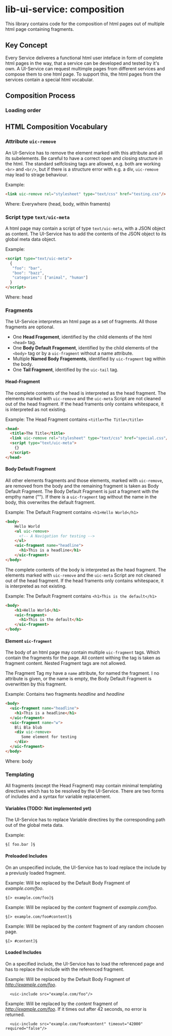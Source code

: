 # lib-ui-service: composition

This library contains code for the composition of html pages out of multiple html page containing fragments.

## Key Concept
Every Service deliveres a functional html user inteface in form of complete html pages in the way, that a service can be developed and tested
by it's own. A UI-Service can request multimple pages from different services and compose them to one html page. To support this, the html pages
from the services contain a special html vocabular.

## Composition Process
### Loading order

## HTML Composition Vocabulary

### Attribute `uic-remove`
An UI-Service has to remove the element marked with this attribute and all its subelements.
Be careful to have a correct open and closing structure in the html. The standard selfclosing tags are
allowed, e.g. both are working `<br>` and `<br/>`, but if there is a structure error with e.g. a div,
`uic-remove` may lead to strage behaviour.

Example:

```html
<link uic-remove rel="stylesheet" type="text/css" href="testing.css"/>
```

Where: Everywhere (head, body, within framents)

### Script type `text/uic-meta`
A html page may contain a script of type `text/uic-meta`, with a JSON object as content.
The UI-Service has to add the contents of the JSON object to its global meta data object.

Example:

```html
<script type="text/uic-meta">
  {
   "foo": "bar",
   "boo": "bazz",
   "categories": ["animal", "human"]
  }
</script>
```

Where: head

### Fragments
The UI-Service interpretes an html page as a set of fragments. All those fragments are optional.
- One __Head Fragement__, identified by the child elements of the html `<head>` tag.
- One __Body Default Fragement__, identified by the child elements of the `<body>` tag or by a `uic-fragment` without a name attribute.
- Multiple __Named Body Fragements__, identified by `uic-fragment` tag within the body.
- One __Tail Fragment__, identified by the `uic-tail` tag.

#### Head-Fragment
The complete contents of the head is interpreted as the head fragment. The elements marked with `uic-remove`
and the `uic-meta` Script are not cleaned out of the head fragment. If the head framents only contains whitespace,
it is interpreted as not existing.

Example: The Head Fragment contains `<title>The Title</title>`

```html
<head>
  <title>The Title</title>
  <link uic-remove rel="stylesheet" type="text/css" href="special.css"/>
  <script type="text/uic-meta">
    {}
  </script>
</head>
```

#### Body Default Fragment 
All other elements fragments and those elements, marked with `uic-remove`, are removed from the body
and the remaining fragment is taken as Body Default Fragment. The Body Default Fragment is just a fragment with
the empthy name (""). If there is a `uic-fragment` tag without the name in the body, this overwrites the default fragment.

Example: The Default Fragment contains `<h1>Hello World</h1>`

```html
<body>
    Hello World
    <ul uic-remove>
      <!-- A Navigation for testing -->
    </ul>
    <uic-fragment name="headline">
      <h1>This is a headline</h1>
    </uic-fragment>
</body>
```

The complete contents of the body is interpreted as the head fragment. The elements marked with `uic-remove`
and the `uic-meta` Script are not cleaned out of the head fragment. If the head framents only contains whitespace,
it is interpreted as not existing.

Example: The Default Fragment contains `<h1>This is the default</h1>`

```html
<body>
    <h1>Hello World</h1>
    <uic-fragment>
      <h1>This is the default</h1>
    </uic-fragment>
</body>
```

#### Element `uic-fragment`
The body of an html page may contain multiple `uic-fragment` tags. Which contain the fragments for the page.
All content withing the tag is taken as fragment content. Nested Fragment tags are not allowed.

The Fragment Tag my have a `name` attribute, for named the fragment. I no attribute is given, or the name is empty,
the Body Default Fragment is overwritten by this fragment.

Example: Contains two fragments *headline* and *headline*

```html
<body>
  <uic-fragment name="headline">
    <h1>This is a headline</h1>
  </uic-fragment>
  <uic-fragment name="w">
    Bli Bla blub
    <div uic-remove>
       Some element for testing
    </div>
  </uic-fragment>
</body>
```

Where: body

### Templating
All fragments (except the Head Fragment) may contain minimal templating directives which has to be resolved by the UI-Service.
There are two forms of includes and a syntax for variable replacement.

#### Variables (TODO: Not implemented yet)
The UI-Service has to replace Variable directires by the corresponding path out of the global meta data.

Example:

```
§[ foo.bar ]§
```


#### Preloaded Includes 
On an unspecified include, the UI-Service has to load replace the include by a previusly loaded fragment.

Example: Will be replaced by the Default Body Fragment of *example.com/foo*.

```
§[> example.com/foo]§
```

Example: Will be replaced by the *content* fragment of *example.com/foo*.

```
§[> example.com/foo#content]§
```

Example: Will be replaced by the *content* fragment of any random choosen page.

```
§[> #content]§
```

#### Loaded Includes 
On a specified include, the UI-Service has to load the referenced page and has to replace the include with the referenced fragment.

Example: Will be replaced by the Default Body Fragment of *http://example.com/foo*.

```
  <uic-include src="example.com/foo"/>
```

Example: Will be replaced by the *content* fragment of *http://example.com/foo*. If it times out after 42 seconds, no error is returned.

```
  <uic-include src="example.com/foo#content" timeout="42000" required="false"/>
```

